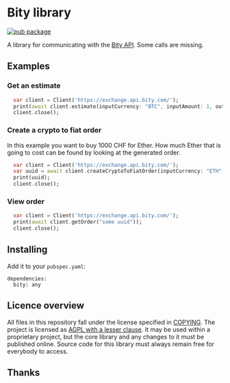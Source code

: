 # Bity library

[![pub package](https://img.shields.io/pub/v/bity.svg)](https://pub.dartlang.org/packages/bity)

A library for communicating with the [Bity API]. Some calls are missing.

## Examples

### Get an estimate
```dart
  var client = Client('https://exchange.api.bity.com/');
  print(await client.estimate(inputCurrency: "BTC", inputAmount: 1, outputCurrency: "CHF"));
  client.close();
```

### Create a crypto to fiat order
In this example you want to buy 1000 CHF for Ether. How much Ether that
is going to cost can be found by looking at the generated order.

```dart
  var client = Client('https://exchange.api.bity.com/');
  var uuid = await client.createCryptoToFiatOrder(inputCurrency: "ETH", outputCurrency: "CHF", outputAmount: 1000, outputIban: "some iban", "owner": {"name": "some name", "address": "some street", "zip": "some zip", "city": "some city", "country": "some country CODE!"}));
  print(uuid);
  client.close();
```

### View order

```dart
  var client = Client('https://exchange.api.bity.com/');
  print(await client.getOrder("some uuid"));
  client.close();
```

## Installing

Add it to your `pubspec.yaml`:

```
dependencies:
  bity: any
```

## Licence overview

All files in this repository fall under the license specified in 
[COPYING](COPYING). The project is licensed as [AGPL with a lesser clause](https://www.gnu.org/licenses/agpl-3.0.en.html). 
It may be used within a proprietary project, but the core library and any 
changes to it must be published online. Source code for this library must 
always remain free for everybody to access.

## Thanks

[Bity API]: https://doc.bity.com/exchange/v2.html

